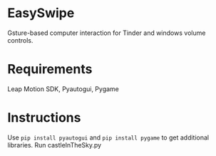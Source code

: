 # EasySwipe
Gsture-based computer interaction for Tinder and windows volume controls.

# Requirements
Leap Motion SDK, Pyautogui, Pygame

# Instructions
Use `pip install pyautogui` and `pip install pygame` to get additional libraries.
Run castleInTheSky.py
